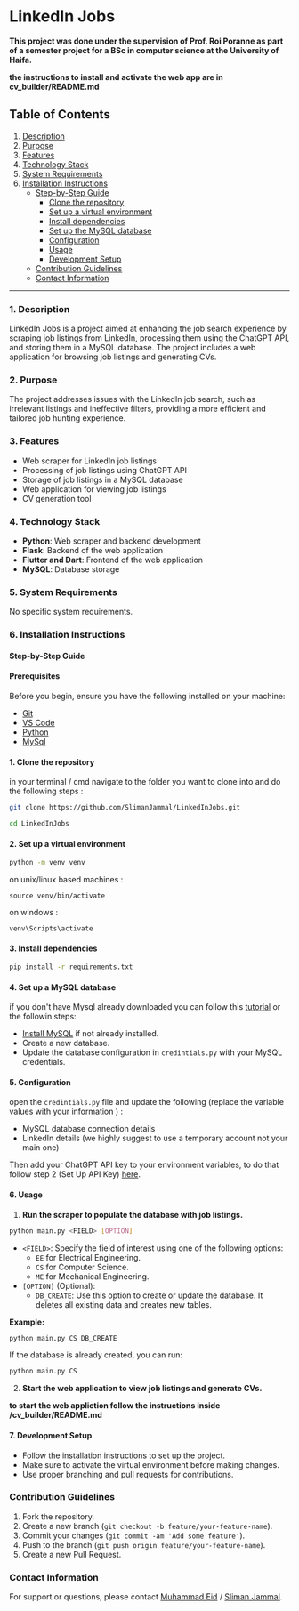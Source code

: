 # LinkedIn Jobs

**This project was done under the  supervision of Prof. Roi Poranne as part of a semester project for a BSc in computer science at the University of Haifa.**

**the instructions to install and activate the web app are in cv_builder/README.md**

## Table of Contents

1. [Description](#description)
2. [Purpose](#purpose)
3. [Features](#features)
4. [Technology Stack](#technology-stack)
5. [System Requirements](#system-requirements)
6. [Installation Instructions](#installation-instructions)
    - [Step-by-Step Guide](#step-by-step-guide)
        - [Clone the repository](#1-clone-the-repository)
        - [Set up a virtual environment](#2-set-up-a-virtual-environment)
        - [Install dependencies](#3-install-dependencies)
        - [Set up the MySQL database](#4-set-up-the-mysql-database)
        - [Configuration](#5-configuration)
        - [Usage](#6-usage)
        - [Development Setup](#7-development-setup)
    - [Contribution Guidelines](#contribution-guidelines)
    - [Contact Information](#contact-information)

---

### 1. Description <a name="description"></a>

LinkedIn Jobs is a project aimed at enhancing the job search experience by scraping job listings from LinkedIn, processing them using the ChatGPT API, and storing them in a MySQL database. The project includes a web application for browsing job listings and generating CVs.

### 2. Purpose <a name="purpose"></a>

The project addresses issues with the LinkedIn job search, such as irrelevant listings and ineffective filters, providing a more efficient and tailored job hunting experience.

### 3. Features <a name="features"></a>

- Web scraper for LinkedIn job listings
- Processing of job listings using ChatGPT API
- Storage of job listings in a MySQL database
- Web application for viewing job listings
- CV generation tool

### 4. Technology Stack <a name="technology-stack"></a>

- **Python**: Web scraper and backend development
- **Flask**: Backend of the web application
- **Flutter and Dart**: Frontend of the web application
- **MySQL**: Database storage

### 5. System Requirements <a name="system-requirements"></a>

No specific system requirements.

### 6. Installation Instructions <a name="installation-instructions"></a>

#### Step-by-Step Guide <a name="step-by-step-guide"></a>

#### Prerequisites

Before you begin, ensure you have the following installed on your machine:

- [Git](https://git-scm.com/downloads)
- [VS Code](https://code.visualstudio.com/download)
- [Python](https://www.python.org/downloads/)
- [MySql](https://www.mysql.com/downloads/)

#### 1. Clone the repository <a name="1-clone-the-repository"></a>
in your terminal / cmd navigate to the folder you want to clone into and do the following steps :
```bash
git clone https://github.com/SlimanJammal/LinkedInJobs.git

cd LinkedInJobs
```

#### 2. Set up a virtual environment <a name="2-set-up-a-virtual-environment"></a>

```bash
python -m venv venv
```
on unix/linux based machines :
```
source venv/bin/activate 
```
on windows :
```
venv\Scripts\activate
```

#### 3. Install dependencies <a name="3-install-dependencies"></a>

```bash
pip install -r requirements.txt
```

#### 4. Set up a MySQL database <a name="4-set-up-the-mysql-database"></a>

if you don't have Mysql already downloaded you can follow this [tutorial](https://www.youtube.com/watch?v=u96rVINbAUI) or the followin steps:
- [Install MySQL](https://dev.mysql.com/doc/workbench/en/) if not already installed.
- Create a new database.
- Update the database configuration in `credintials.py` with your MySQL credentials.

#### 5. Configuration <a name="5-configuration"></a>

open the `credintials.py` file and update the following (replace the variable values with your information ) :

- MySQL database connection details
- LinkedIn details (we highly suggest to use a temporary account not your main one)

Then add your ChatGPT API key to your environment variables, to do that follow step 2 (Set Up API Key) [here](https://platform.openai.com/docs/quickstart/step-2-set-up-your-api-key).

#### 6. Usage <a name="6-usage"></a>

1) **Run the scraper to populate the database with job listings.**

```bash
python main.py <FIELD> [OPTION]
```

- `<FIELD>`: Specify the field of interest using one of the following options:
   - `EE` for Electrical Engineering.
   - `CS` for Computer Science.
   - `ME` for Mechanical Engineering.
- `[OPTION]` (Optional):
   - `DB_CREATE`: Use this option to create or update the database. It deletes all existing data and creates new tables.

**Example:**

```bash
python main.py CS DB_CREATE
```

If the database is already created, you can run:

```bash
python main.py CS
```

2) **Start the web application to view job listings and generate CVs.**

**to start the web appliction follow the instructions inside /cv_builder/README.md**

#### 7. Development Setup <a name="7-development-setup"></a>

- Follow the installation instructions to set up the project.
- Make sure to activate the virtual environment before making changes.
- Use proper branching and pull requests for contributions.

### Contribution Guidelines <a name="contribution-guidelines"></a>

1) Fork the repository.
2) Create a new branch (`git checkout -b feature/your-feature-name`).
3) Commit your changes (`git commit -am 'Add some feature'`).
4) Push to the branch (`git push origin feature/your-feature-name`).
5) Create a new Pull Request.

### Contact Information <a name="contact-information"></a>

For support or questions, please contact [Muhammad Eid](https://github.com/Mohammad-Eid) / [Sliman Jammal](https://github.com/SlimanJammal).




